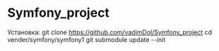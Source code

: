 # Symfony_project

Установка:
    git clone https://github.com/vadimDol/Symfony_project
    cd vender/symfony/symfony1
    git submodule update --init
